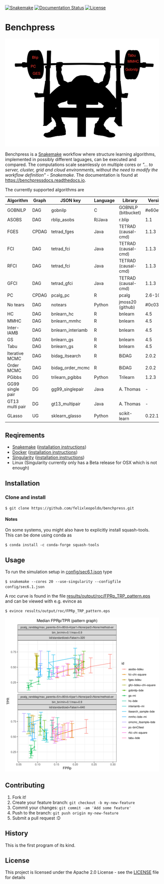 <snippet>
  <content><![CDATA[
# ${1:Systematic benchmarks of structure learning algorithms for graphical models}

[![Snakemake](https://img.shields.io/badge/snakemake-≥5.2.0-brightgreen.svg)](https://snakemake.bitbucket.io)
[![Documentation Status](https://readthedocs.org/projects/benchpressx/badge/?version=latest)](https://benchpressx.readthedocs.io/en/latest/?badge=latest)
[![License](https://img.shields.io/badge/License-Apache%202.0-blue.svg)](https://opensource.org/licenses/Apache-2.0)

#  
# Benchpress

![Benchpress](images/benchpress.jpg)

Benchpress is a [Snakemake](https://snakemake.readthedocs.io/en/stable/) workflow where structure learning algorithms, implemented in possibly different laguages, can be executed and compared.
The computations scale seamlessly on multiple cores or *"... to server, cluster, grid and cloud environments, without the need to modify the workflow definition" - Snakemake*.
The documentation is found at https://benchpressdocs.readthedocs.io.

The currently supported algorithms are

| Algorithm        | Graph | JSON key          | Language | Library             | Version  |
|------------------|-------|-------------------|----------|---------------------|----------|
| GOBNILP          | DAG   | gobnilp           | C        | GOBNILP (bitbucket) | #e60ef14 |
| ASOBS            | DAG   | rblip_asobs       | R/Java   | r.blip              | 1.1      |
| FGES             | CPDAG | tetrad_fges       | Java     | TETRAD (causal-cmd) | 1.1.3    |
| FCI              | DAG   | tetrad_fci        | Java     | TETRAD (causal-cmd) | 1.1.3    |
| RFCI             | DAG   | tetrad_fci        | Java     | TETRAD (causal-cmd) | 1.1.3    |
| GFCI             | DAG   | tetrad_gfci       | Java     | TETRAD (causal-cmd) | 1.1.3    |
| PC               | CPDAG | pcalg_pc          | R        | pcalg               | 2.6-10   |
| No tears         | DAG   | notears           | Python   | jmoss20 (github)    | #0c032a0 |
| HC               | DAG   | bnlearn_hc        | R        | bnlearn             | 4.5      |
| MMHC             | DAG   | bnlearn_mmhc      | R        | bnlearn             | 4.5      |
| Inter-IAMB       | DAG   | bnlearn_interiamb | R        | bnlearn             | 4.5      |
| GS               | DAG   | bnlearn_gs        | R        | bnlearn             | 4.5      |
| Tabu             | DAG   | bnlearn_gs        | R        | bnlearn             | 4.5      |
| Iterative MCMC   | DAG   | bidag_itsearch    | R        | BiDAG               | 2.0.2    |
| Order MCMC       | DAG   | bidag_order_mcmc  | R        | BiDAG               | 2.0.2    |
| PGibbs           | DG    | trilearn_pgibbs   | Python   | Trilearn            | 1.2.3    |
| GG99 single pair | DG    | gg99_singlepair   | Java     | A. Thomas           | -        |
| GT13 multi pair  | DG    | gt13_multipair    | Java     | A. Thomas           | -        |
| GLasso           | UG    | sklearn_glasso    | Python   | scikit-learn        | 0.22.1   |

## Reqirements
- [Snakemake](https://snakemake.readthedocs.io/en/stable/) ([installation instructions](https://snakemake.readthedocs.io/en/stable/getting_started/installation.html))
- [Docker](https://www.docker.com/) ([installation instructions](https://docs.docker.com/engine/install/))
- [Singularity](https://sylabs.io/docs/) ([installation instructions](https://sylabs.io/guides/3.6/admin-guide/installation.html))
- Linux (Singularity currently only has a Beta release for OSX which is not enough)
## Installation

### Clone and install

`$ git clone https://github.com/felixleopoldo/benchpress.git`

#### Notes
On some systems, you might also have to explicitly install squash-tools. This can be done using conda as

`$ conda install -c conda-forge squash-tools`

## Usage

To run the simulation setup in [config/sec6.1.json](config/sec6.1.json) type

`$ snakemake --cores 20 --use-singularity --configfile config/sec6.1.json`

A roc curve is found in the file [results/output/roc/FPRp_TRP_pattern.eps]() and can be viewed with e.g. evince as

`$ evince results/output/roc/FPRp_TRP_pattern.eps`

![ROC](docs/source/_static/ROC_randbinarybnreps50.png)



## Contributing

1. Fork it!
2. Create your feature branch: `git checkout -b my-new-feature`
3. Commit your changes: `git commit -am 'Add some feature'`
4. Push to the branch: `git push origin my-new-feature`
5. Submit a pull request :D

## History

This is the first program of its kind.


## License

This project is licensed under the Apache 2.0 License - see the [LICENSE](LICENSE) file for details

</content>
  <tabTrigger></tabTrigger>
</snippet>